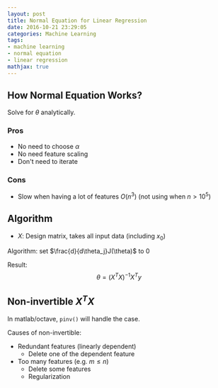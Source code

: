 ```yaml
---
layout: post
title: Normal Equation for Linear Regression
date: 2016-10-21 23:29:05
categories: Machine Learning
tags:
- machine learning
- normal equation
- linear regression
mathjax: true
---
```


## How Normal Equation Works?
Solve for $\theta$ analytically. 

### Pros
- No need to choose $\alpha$
- No need feature scaling
- Don't need to iterate

### Cons
- Slow when having a lot of features $O(n^3)$ (not using when $n>10^5$)

## Algorithm
- $X$: Design matrix, takes all input data (including $x_0$)

Algorithm:
set $\frac{d}{d\theta_j}J(\theta)$ to 0

Result:
$$\theta=(X^TX)^{-1}X^Ty$$

## Non-invertible $X^TX$
In matlab/octave, `pinv()` will handle the case.

Causes of non-invertible:
- Redundant features (linearly dependent)
    + Delete one of the dependent feature
- Too many features (e.g. $m\le n$)
    + Delete some features
    + Regularization